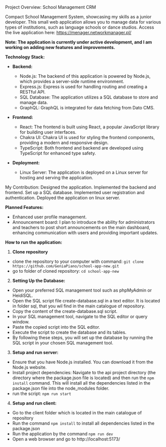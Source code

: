 Project Overview: School Management CRM

Compact School Management System, showcasing my skills as a junior developer.
This small web application allows you to manage data for various types of institutions, such as language schools or dance studios.
Access the live application here: 
https://menager.networkmanager.pl/

**Note: The application is currently under active development, and I am working on adding new features and improvements.**



**Technology Stack:**

- **Backend:**
    - Node.js: The backend of this application is powered by Node.js, which provides a server-side runtime environment.
    - Express.js: Express is used for handling routing and creating a RESTful API.
    - SQL Database: The application utilizes a SQL database to store and manage data.
    - GraphQL: GraphQL is integrated for data fetching from Dato CMS.

- **Frontend:**
    - React: The frontend is built using React, a popular JavaScript library for building user interfaces.
    - Chakra UI: Chakra UI is used for styling the frontend components, providing a modern and responsive design.
    - TypeScript: Both frontend and backend are developed using TypeScript for enhanced type safety.

- **Deployment:**
    - Linux Server: The application is deployed on a Linux server for hosting and serving the application.



My Contribution:
Designed the application.
Implemented the backend and frontend.
Set up a SQL database.
Implemented user registration and authentication.
Deployed the application on linux server.

**Planned Features:**
- Enhanced user profile management.
- Announcement board: I plan to introduce the ability for administrators and teachers to post short announcements on the main dashboard, enhancing communication with users and providing important updates.


**How to run the application:**

 1. **Clone repository**

- clone the repository to your computer with command:
 `git clone https://github.com/GeniaPiano/school-app-new.git`
 - go to folder of cloned repository:
  `cd school-app-new`

 2. **Setting Up the Database:**

 - Open your preferred SQL management tool such as phpMyAdmin or HeidiSQL. 
 - Open the SQL script file create-database.sql in a text editor. It is located in folder sql, that you wil find in the main catalogue of repository.
 - Copy the content of the create-database.sql script.
 - In your SQL management tool, navigate to the SQL editor or query window.
 -  Paste the copied script into the SQL editor.
 - Execute the script to create the database and its tables.
 -  By following these steps, you will set up the database by running the SQL script in your chosen SQL management tool.

 3. **Setup and run server:** 
- Ensure that you have Node.js installed. You can download it from the Node.js website.
- Install project dependencies: Navigate to the api project directory (the directory where the package.json file is located) and then run the `npm install` command. This will install all the dependencies listed in the package.json file into the node_modules folder.
- run the script: `npm run start`

4. **Setup and run client:**
- Go to the client folder which is located in the main catalogue of repository
- Run the command `npm install` to install all dependencies  listed in the package.json
- Run the application by the command `npm run dev`
- Open a web browser and go to http://localhost:5173/











